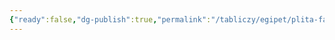 ```yaml
---
{"ready":false,"dg-publish":true,"permalink":"/tabliczy/egipet/plita-faraona-narmera/","dgPassFrontmatter":true}
---
```




